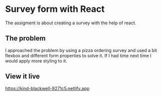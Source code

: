 # Survey form with React

The assigment is about creating a survey with the help of react.

## The problem

I approached the problem by using a pizza ordering survey and used a bit flexbox and different form properties to solve it. If I had time next time I would apply more styling to it.

## View it live

https://kind-blackwell-9271c5.netlify.app

